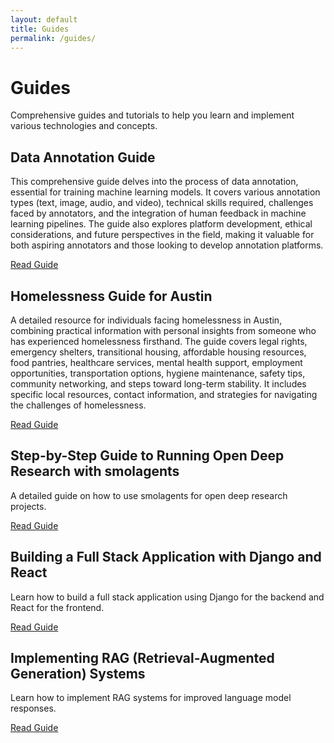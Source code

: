 ```yaml
---
layout: default
title: Guides
permalink: /guides/
---
```


# Guides

Comprehensive guides and tutorials to help you learn and implement various technologies and concepts.

## Data Annotation Guide

This comprehensive guide delves into the process of data annotation, essential for training machine learning models. It covers various annotation types (text, image, audio, and video), technical skills required, challenges faced by annotators, and the integration of human feedback in machine learning pipelines. The guide also explores platform development, ethical considerations, and future perspectives in the field, making it valuable for both aspiring annotators and those looking to develop annotation platforms.

[Read Guide](/2024/11/27/Data-Annotation-Guide.html)

## Homelessness Guide for Austin

A detailed resource for individuals facing homelessness in Austin, combining practical information with personal insights from someone who has experienced homelessness firsthand. The guide covers legal rights, emergency shelters, transitional housing, affordable housing resources, food pantries, healthcare services, mental health support, employment opportunities, transportation options, hygiene maintenance, safety tips, community networking, and steps toward long-term stability. It includes specific local resources, contact information, and strategies for navigating the challenges of homelessness.

[Read Guide](/2024/12/19/Homeless-Guide-Austin.html)

## Step-by-Step Guide to Running Open Deep Research with smolagents

A detailed guide on how to use smolagents for open deep research projects.

[Read Guide](/2025/02/05/Ollama-Smolagents-Open-Deep-Research.html)

## Building a Full Stack Application with Django and React

Learn how to build a full stack application using Django for the backend and React for the frontend.

[Read Guide](/2024/10/18/Building-a-full-stack-application-with-django-and-react.html)


## Implementing RAG (Retrieval-Augmented Generation) Systems

Learn how to implement RAG systems for improved language model responses.

[Read Guide](/2024/12/01/Basic-RAG.html)
